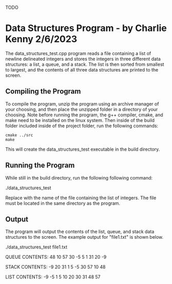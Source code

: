 TODO

# Data Structures Program - by Charlie Kenny 2/6/2023

The data_structures_test.cpp program reads a file containing a list of newline delineated integers and stores the integers in three different data structures: a list, a queue, and a stack. The list is then sorted from smallest to largest, and the contents of all three data structures are printed to the screen.

## Compiling the Program
To compile the program, unzip the program using an archive manager of your choosing, and then place the unzipped folder in a 
directory of your choosing. Note before running the program, the g++ compiler, cmake, and make need to be installed on the linux system. Then inside of the build folder included inside of the project folder, run the following commands:

    cmake ../src
    make

This will create the data_structures_test executable in the build directory.

## Running the Program
While still in the build directory, run the following following command:

./data_structures_test <filename>

Replace <filename> with the name of the file containing the list of integers. The file must be located in the same directory as the program.

## Output

The program will output the contents of the list, queue, and stack data structures to the screen. The example output for "file1.txt" is shown below.

./data_structures_test file1.txt

QUEUE CONTENTS:
48 10 57 30 -5 5 1 31 20 -9

STACK CONTENTS:
-9 20 31 1 5 -5 30 57 10 48

LIST CONTENTS:
-9 -5 1 5 10 20 30 31 48 57
